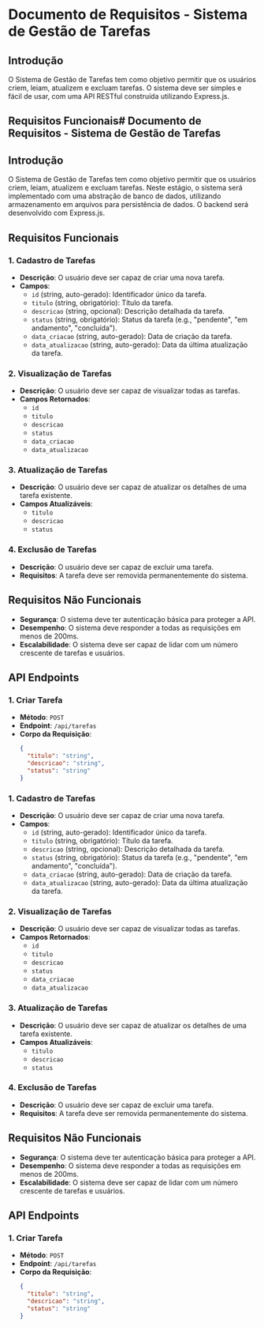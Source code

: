 # Documento de Requisitos - Sistema de Gestão de Tarefas

## Introdução

O Sistema de Gestão de Tarefas tem como objetivo permitir que os usuários criem, leiam, atualizem e excluam tarefas. O sistema deve ser simples e fácil de usar, com uma API RESTful construída utilizando Express.js.

## Requisitos Funcionais# Documento de Requisitos - Sistema de Gestão de Tarefas

## Introdução

O Sistema de Gestão de Tarefas tem como objetivo permitir que os usuários criem, leiam, atualizem e excluam tarefas. Neste estágio, o sistema será implementado com uma abstração de banco de dados, utilizando armazenamento em arquivos para persistência de dados. O backend será desenvolvido com Express.js.

## Requisitos Funcionais

### 1. Cadastro de Tarefas

- **Descrição**: O usuário deve ser capaz de criar uma nova tarefa.
- **Campos**:
  - `id` (string, auto-gerado): Identificador único da tarefa.
  - `titulo` (string, obrigatório): Título da tarefa.
  - `descricao` (string, opcional): Descrição detalhada da tarefa.
  - `status` (string, obrigatório): Status da tarefa (e.g., "pendente", "em andamento", "concluída").
  - `data_criacao` (string, auto-gerado): Data de criação da tarefa.
  - `data_atualizacao` (string, auto-gerado): Data da última atualização da tarefa.

### 2. Visualização de Tarefas

- **Descrição**: O usuário deve ser capaz de visualizar todas as tarefas.
- **Campos Retornados**:
  - `id`
  - `titulo`
  - `descricao`
  - `status`
  - `data_criacao`
  - `data_atualizacao`

### 3. Atualização de Tarefas

- **Descrição**: O usuário deve ser capaz de atualizar os detalhes de uma tarefa existente.
- **Campos Atualizáveis**:
  - `titulo`
  - `descricao`
  - `status`

### 4. Exclusão de Tarefas

- **Descrição**: O usuário deve ser capaz de excluir uma tarefa.
- **Requisitos**: A tarefa deve ser removida permanentemente do sistema.

## Requisitos Não Funcionais

- **Segurança**: O sistema deve ter autenticação básica para proteger a API.
- **Desempenho**: O sistema deve responder a todas as requisições em menos de 200ms.
- **Escalabilidade**: O sistema deve ser capaz de lidar com um número crescente de tarefas e usuários.

## API Endpoints

### 1. Criar Tarefa

- **Método**: `POST`
- **Endpoint**: `/api/tarefas`
- **Corpo da Requisição**:
  ```json
  {
    "titulo": "string",
    "descricao": "string",
    "status": "string"
  }


### 1. Cadastro de Tarefas

- **Descrição**: O usuário deve ser capaz de criar uma nova tarefa.
- **Campos**:
  - `id` (string, auto-gerado): Identificador único da tarefa.
  - `titulo` (string, obrigatório): Título da tarefa.
  - `descricao` (string, opcional): Descrição detalhada da tarefa.
  - `status` (string, obrigatório): Status da tarefa (e.g., "pendente", "em andamento", "concluída").
  - `data_criacao` (string, auto-gerado): Data de criação da tarefa.
  - `data_atualizacao` (string, auto-gerado): Data da última atualização da tarefa.

### 2. Visualização de Tarefas

- **Descrição**: O usuário deve ser capaz de visualizar todas as tarefas.
- **Campos Retornados**:
  - `id`
  - `titulo`
  - `descricao`
  - `status`
  - `data_criacao`
  - `data_atualizacao`

### 3. Atualização de Tarefas

- **Descrição**: O usuário deve ser capaz de atualizar os detalhes de uma tarefa existente.
- **Campos Atualizáveis**:
  - `titulo`
  - `descricao`
  - `status`

### 4. Exclusão de Tarefas

- **Descrição**: O usuário deve ser capaz de excluir uma tarefa.
- **Requisitos**: A tarefa deve ser removida permanentemente do sistema.

## Requisitos Não Funcionais

- **Segurança**: O sistema deve ter autenticação básica para proteger a API.
- **Desempenho**: O sistema deve responder a todas as requisições em menos de 200ms.
- **Escalabilidade**: O sistema deve ser capaz de lidar com um número crescente de tarefas e usuários.

## API Endpoints

### 1. Criar Tarefa

- **Método**: `POST`
- **Endpoint**: `/api/tarefas`
- **Corpo da Requisição**:
  ```json
  {
    "titulo": "string",
    "descricao": "string",
    "status": "string"
  }
